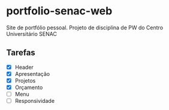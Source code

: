 # portfolio-senac-web
Site de portfólio pessoal. Projeto de disciplina de PW do Centro Universitário SENAC

## Tarefas

- [x] Header 
- [x] Apresentação
- [x] Projetos
- [x] Orçamento
- [ ] Menu
- [ ] Responsividade